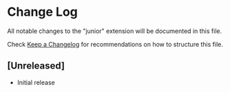 # Change Log

All notable changes to the "junior" extension will be documented in this file.

Check [Keep a Changelog](http://keepachangelog.com/) for recommendations on how to structure this file.

## [Unreleased]

- Initial release